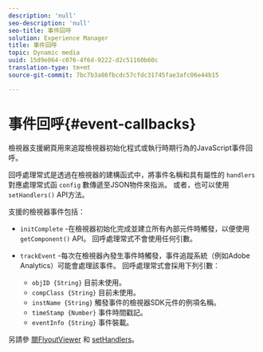 ```yaml
---
description: 'null'
seo-description: 'null'
seo-title: 事件回呼
solution: Experience Manager
title: 事件回呼
topic: Dynamic media
uuid: 15d9e064-c076-4f6d-9222-d2c51160b60c
translation-type: tm+mt
source-git-commit: 7bc7b3a86fbcdc57cfdc31745fae3afc06e44b15

---
```



# 事件回呼{#event-callbacks}

檢視器支援網頁用來追蹤檢視器初始化程式或執行時期行為的JavaScript事件回呼。

回呼處理常式是透過在檢視器的建構函式中，將事件名稱和具有屬性的 `handlers` 對應處理常式函 `config` 數傳遞至JSON物件來指派。 或者，也可以使用 `setHandlers()` API方法。

支援的檢視器事件包括：

* `initComplete` -在檢視器初始化完成並建立所有內部元件時觸發，以便使用 `getComponent()` API。 回呼處理常式不會使用任何引數。

* `trackEvent` -每次在檢視器內發生事件時觸發，事件追蹤系統（例如Adobe Analytics）可能會處理該事件。 回呼處理常式會採用下列引數：

   * `objID {String}` 目前未使用。
   * `compClass {String}` 目前未使用。
   * `instName {String}` 觸發事件的檢視器SDK元件的例項名稱。
   * `timeStamp {Number}` 事件時間戳記。
   * `eventInfo {String}` 事件裝載。

另請參 [閱FlyoutViewer](../../c-html5-s7-aem-asset-viewers/c-html5-flyout-viewer-20-about/c-html5-flyout-viewer-20-javascriptapiref/r-html5-flyout-viewer-20-javascriptapiref-.flyoutviewer.md#reference-b99bb25606444f46b27529ff3e960b1e) 和 [setHandlers](../../c-html5-s7-aem-asset-viewers/c-html5-flyout-viewer-20-about/c-html5-flyout-viewer-20-javascriptapiref/r-html5-flyout-viewer-20-javascriptapiref-sethandlers.md#reference-74e9acb1cd0047d5bd60eea5fa5c8692)。
